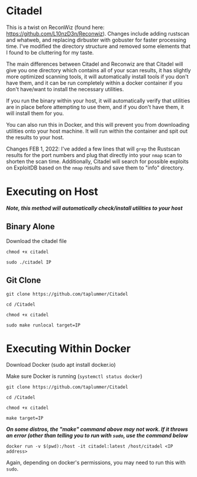 # Citadel

This is a twist on ReconWiz (found here: https://github.com/L10nzD3n/Reconwiz).
Changes include adding rustscan and whatweb, and replacing dirbuster with gobuster for faster processing time. 
I've modified the directory structure and removed some elements that I found to be cluttering for my taste. 

The main differences between Citadel and Reconwiz are that Citadel will give you one directory which contains all of your scan results, it has slightly more optimized scanning tools, it will automatically install tools if you don't have them, and it can be run completely within a docker container if you don't have/want to install the necessary utilities. 

If you run the binary within your host, it will automatically verify that utilities are in place before attempting to use them, and if you don't have them, it will install them for you.

You can also run this in Docker, and this will prevent you from downloading utilities onto your host machine. It will run within the container and spit out the results to your host. 

Changes FEB 1, 2022: I've added a few lines that will ```grep``` the Rustscan results for the port numbers and plug that directly into your ```nmap``` scan to shorten the scan time. Additionally, Citadel will search for possible exploits on ExploitDB based on the ```nmap``` results and save them to "info" directory.  

# Executing on Host
***Note, this method will automatically check/install utilities to your host***
## Binary Alone
Download the citadel file

```chmod +x citadel```

```sudo ./citadel IP```

## Git Clone

```git clone https://github.com/taplummer/Citadel```

```cd /Citadel```

```chmod +x citadel```

```sudo make runlocal target=IP```

# Executing Within Docker
Download Docker (sudo apt install docker.io) 

Make sure Docker is running (```systemctl status docker```)

```git clone https://github.com/taplummer/Citadel```

```cd /Citadel```

```chmod +x citadel```

```make target=IP```

***On some distros, the "make" command above may not work. If it throws an error (other than telling you to run with ```sudo```, use the command below***

```docker run -v $(pwd):/host -it citadel:latest /host/citadel <IP address>```

Again, depending on docker's permissions, you may need to run this with ```sudo```.
